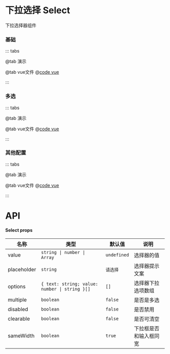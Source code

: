 # 下拉选择 Select

下拉选择器组件

### 基础

::: tabs

@tab 演示
<SelectDemo1></SelectDemo1>

@tab vue文件
@[code vue](SelectDemo1.vue)

:::

### 多选

::: tabs

@tab 演示
<SelectDemo2></SelectDemo2>

@tab vue文件
@[code vue](SelectDemo2.vue)

:::

### 其他配置

::: tabs

@tab 演示
<SelectDemo3></SelectDemo3>

@tab vue文件
@[code vue](SelectDemo3.vue)

:::

# API
#### Select props
| 名称         | 类型                                            | 默认值         | 说明          |
|------------|-----------------------------------------------|-------------|-------------|
| value     | `string \| number \| Array`                   | `undefined` | 选择器的值       |
| placeholder     | `string`                                      | `请选择`       | 选择器提示文案     |
| options     | `{ text: string; value: number \| string }[]` | `[]`        | 选择器下拉选项数组   |
| multiple     | `boolean`                                     | `false`     | 是否是多选       |
| disabled     | `boolean`                                     | `false`     | 是否禁用        |
| clearable     | `boolean`                                     | `false`     | 是否可清空       |
| sameWidth     | `boolean`                                     | `true`      | 下拉框是否和输入框同宽 |

